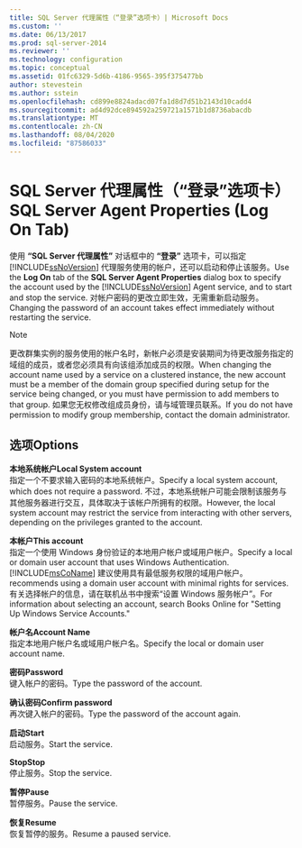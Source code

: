 ```yaml
---
title: SQL Server 代理属性（“登录”选项卡）| Microsoft Docs
ms.custom: ''
ms.date: 06/13/2017
ms.prod: sql-server-2014
ms.reviewer: ''
ms.technology: configuration
ms.topic: conceptual
ms.assetid: 01fc6329-5d6b-4186-9565-395f375477bb
author: stevestein
ms.author: sstein
ms.openlocfilehash: cd899e8824adacd07fa1d8d7d51b2143d10cadd4
ms.sourcegitcommit: ad4d92dce894592a259721a1571b1d8736abacdb
ms.translationtype: MT
ms.contentlocale: zh-CN
ms.lasthandoff: 08/04/2020
ms.locfileid: "87586033"
---
```

# <a name="sql-server-agent-properties-log-on-tab"></a><span data-ttu-id="bc7e9-102">SQL Server 代理属性（“登录”选项卡）</span><span class="sxs-lookup"><span data-stu-id="bc7e9-102">SQL Server Agent Properties (Log On Tab)</span></span>
  <span data-ttu-id="bc7e9-103">使用 **“SQL Server 代理属性”** 对话框中的 **“登录”** 选项卡，可以指定 [!INCLUDE[ssNoVersion](../../includes/ssnoversion-md.md)] 代理服务使用的帐户，还可以启动和停止该服务。</span><span class="sxs-lookup"><span data-stu-id="bc7e9-103">Use the **Log On** tab of the **SQL Server Agent Properties** dialog box to specify the account used by the [!INCLUDE[ssNoVersion](../../includes/ssnoversion-md.md)] Agent service, and to start and stop the service.</span></span> <span data-ttu-id="bc7e9-104">对帐户密码的更改立即生效，无需重新启动服务。</span><span class="sxs-lookup"><span data-stu-id="bc7e9-104">Changing the password of an account takes effect immediately without restarting the service.</span></span>  
  
> [!NOTE]  
>  <span data-ttu-id="bc7e9-105">更改群集实例的服务使用的帐户名时，新帐户必须是安装期间为待更改服务指定的域组的成员，或者您必须具有向该组添加成员的权限。</span><span class="sxs-lookup"><span data-stu-id="bc7e9-105">When changing the account name used by a service on a clustered instance, the new account must be a member of the domain group specified during setup for the service being changed, or you must have permission to add members to that group.</span></span> <span data-ttu-id="bc7e9-106">如果您无权修改组成员身份，请与域管理员联系。</span><span class="sxs-lookup"><span data-stu-id="bc7e9-106">If you do not have permission to modify group membership, contact the domain administrator.</span></span>  
  
## <a name="options"></a><span data-ttu-id="bc7e9-107">选项</span><span class="sxs-lookup"><span data-stu-id="bc7e9-107">Options</span></span>  
 <span data-ttu-id="bc7e9-108">**本地系统帐户**</span><span class="sxs-lookup"><span data-stu-id="bc7e9-108">**Local System account**</span></span>  
 <span data-ttu-id="bc7e9-109">指定一个不要求输入密码的本地系统帐户。</span><span class="sxs-lookup"><span data-stu-id="bc7e9-109">Specify a local system account, which does not require a password.</span></span> <span data-ttu-id="bc7e9-110">不过，本地系统帐户可能会限制该服务与其他服务器进行交互，具体取决于该帐户所拥有的权限。</span><span class="sxs-lookup"><span data-stu-id="bc7e9-110">However, the local system account may restrict the service from interacting with other servers, depending on the privileges granted to the account.</span></span>  
  
 <span data-ttu-id="bc7e9-111">**本帐户**</span><span class="sxs-lookup"><span data-stu-id="bc7e9-111">**This account**</span></span>  
 <span data-ttu-id="bc7e9-112">指定一个使用 Windows 身份验证的本地用户帐户或域用户帐户。</span><span class="sxs-lookup"><span data-stu-id="bc7e9-112">Specify a local or domain user account that uses Windows Authentication.</span></span> [!INCLUDE[msCoName](../../includes/msconame-md.md)] <span data-ttu-id="bc7e9-113">建议使用具有最低服务权限的域用户帐户。</span><span class="sxs-lookup"><span data-stu-id="bc7e9-113">recommends using a domain user account with minimal rights for services.</span></span> <span data-ttu-id="bc7e9-114">有关选择帐户的信息，请在联机丛书中搜索“设置 Windows 服务帐户”。</span><span class="sxs-lookup"><span data-stu-id="bc7e9-114">For information about selecting an account, search Books Online for "Setting Up Windows Service Accounts."</span></span>  
  
 <span data-ttu-id="bc7e9-115">**帐户名**</span><span class="sxs-lookup"><span data-stu-id="bc7e9-115">**Account Name**</span></span>  
 <span data-ttu-id="bc7e9-116">指定本地用户帐户名或域用户帐户名。</span><span class="sxs-lookup"><span data-stu-id="bc7e9-116">Specify the local or domain user account name.</span></span>  
  
 <span data-ttu-id="bc7e9-117">**密码**</span><span class="sxs-lookup"><span data-stu-id="bc7e9-117">**Password**</span></span>  
 <span data-ttu-id="bc7e9-118">键入帐户的密码。</span><span class="sxs-lookup"><span data-stu-id="bc7e9-118">Type the password of the account.</span></span>  
  
 <span data-ttu-id="bc7e9-119">**确认密码**</span><span class="sxs-lookup"><span data-stu-id="bc7e9-119">**Confirm password**</span></span>  
 <span data-ttu-id="bc7e9-120">再次键入帐户的密码。</span><span class="sxs-lookup"><span data-stu-id="bc7e9-120">Type the password of the account again.</span></span>  
  
 <span data-ttu-id="bc7e9-121">**启动**</span><span class="sxs-lookup"><span data-stu-id="bc7e9-121">**Start**</span></span>  
 <span data-ttu-id="bc7e9-122">启动服务。</span><span class="sxs-lookup"><span data-stu-id="bc7e9-122">Start the service.</span></span>  
  
 <span data-ttu-id="bc7e9-123">**Stop**</span><span class="sxs-lookup"><span data-stu-id="bc7e9-123">**Stop**</span></span>  
 <span data-ttu-id="bc7e9-124">停止服务。</span><span class="sxs-lookup"><span data-stu-id="bc7e9-124">Stop the service.</span></span>  
  
 <span data-ttu-id="bc7e9-125">**暂停**</span><span class="sxs-lookup"><span data-stu-id="bc7e9-125">**Pause**</span></span>  
 <span data-ttu-id="bc7e9-126">暂停服务。</span><span class="sxs-lookup"><span data-stu-id="bc7e9-126">Pause the service.</span></span>  
  
 <span data-ttu-id="bc7e9-127">**恢复**</span><span class="sxs-lookup"><span data-stu-id="bc7e9-127">**Resume**</span></span>  
 <span data-ttu-id="bc7e9-128">恢复暂停的服务。</span><span class="sxs-lookup"><span data-stu-id="bc7e9-128">Resume a paused service.</span></span>  
  
  

